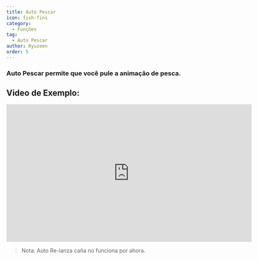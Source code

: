 ```yaml
---
title: Auto Pescar
icon: fish-fins
category:
  - Funções
tag:
  - Auto Pescar
author: Ryuzeen
order: 5
---
```


### Auto Pescar permite que você pule a animação de pesca.

## Video de Exemplo:

<div class="iframe-container"><iframe width="640" height="360" src="https://www.youtube.com/embed/K_l4Tg-81iQ?list=PL5eI1Tb64p56g27qfYk7VuFTz4FK6YrKa" title="Korepi - Auto Fish" frameborder="0" allow="accelerometer; autoplay; clipboard-write; encrypted-media; gyroscope; picture-in-picture; web-share" allowfullscreen></iframe></div>

> Nota: Auto Re-lanza caña no funciona por ahora.

